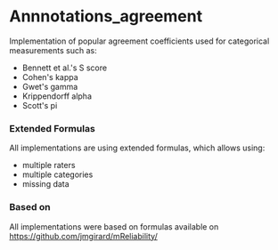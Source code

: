 # Annnotations_agreement
Implementation of popular agreement coefficients used for categorical measurements such as:
- Bennett et al.'s S score
- Cohen's kappa
- Gwet's gamma
- Krippendorff alpha
- Scott's pi

### Extended Formulas
All implementations are using extended formulas, which allows using:
- multiple raters
- multiple categories
- missing data

### Based on
All implementations were based on formulas available on https://github.com/jmgirard/mReliability/


